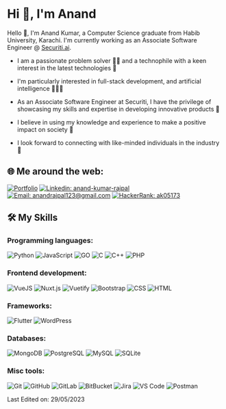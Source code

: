 # Hi 👋, I'm Anand

Hello 👋, I'm Anand Kumar, a Computer Science graduate from Habib University, Karachi. I'm currently working as an Associate Software Engineer @ [Securiti.ai](https://securiti.ai/). 

- I am a passionate problem solver 💪💡 and a technophile with a keen interest in the latest technologies 🚀

- I'm particularly interested in full-stack development, and artificial intelligence 👨‍💻💪 

- As an Associate Software Engineer at Securiti, I have the privilege of showcasing my skills and expertise in developing innovative products 🌟 

- I believe in using my knowledge and experience to make a positive impact on society 🌱

- I look forward to connecting with like-minded individuals in the industry 🤝 

## 🌐 Me around the web:

[![Portfolio](https://img.shields.io/badge/personal--portfolio-blue?style=for-the-badge)](https://anandkumarrajpal.netlify.app) [![Linkedin: anand-kumar-rajpal](https://img.shields.io/badge/anand--kumar--rajpal-blue?style=for-the-badge&logo=linkedin&logoColor=white)](https://www.linkedin.com/in/anand-kumar-rajpal/) [![Email: anandrajpal123@gmail.com](https://img.shields.io/badge/Email-blue?style=for-the-badge&logo=gmail&logoColor=white)](mailto:anandrajpal123@gmail.com) [![HackerRank: ak05173](https://img.shields.io/badge/hackerrank-blue?style=for-the-badge&logo=hackerrank&logoColor=white)](https://www.hackerrank.com/ak05173)

## 🛠️ My Skills

### Programming languages:

![Python](https://img.shields.io/badge/-Python-000?&logo=Python)
![JavaScript](https://img.shields.io/badge/-JavaScript-000?&logo=JavaScript)
![GO](https://img.shields.io/badge/-GO-000?&logo=Go)
![C](https://img.shields.io/badge/-C-000?&logo=c)
![C++](https://img.shields.io/badge/-C++-000?&logo=cplusplus)
![PHP](https://img.shields.io/badge/-PHP-000?&logo=PHP)

### Frontend development:
![VueJS](https://img.shields.io/badge/-VueJS-000?&logo=vuedotjs)
![Nuxt.js](https://img.shields.io/badge/-Nuxt.js-000?&logo=Nuxt.js)
![Vuetify](https://img.shields.io/badge/-Vuetify-000?&logo=vuetify)
![Bootstrap](https://img.shields.io/badge/-Bootstrap-000?&logo=bootstrap)
![CSS](https://img.shields.io/badge/-CSS-000?&logo=CSS3)
![HTML](https://img.shields.io/badge/-HTML-000?&logo=HTML5)

### Frameworks: 
![Flutter](https://img.shields.io/badge/-Flutter-000?&logo=Flutter)
![WordPress](https://img.shields.io/badge/-WordPress-000?&logo=WordPress)

### Databases:
![MongoDB](https://img.shields.io/badge/-MongoDB-000?&logo=MongoDB)
![PostgreSQL](https://img.shields.io/badge/-PostgreSQL-000?&logo=PostgreSQL)
![MySQL](https://img.shields.io/badge/-MySQL-000?&logo=MySQL)
![SQLite](https://img.shields.io/badge/-SQLite-000?&logo=SQLite)

### Misc tools:
![Git](https://img.shields.io/badge/-Git-000?&logo=Git)
![GitHub](https://img.shields.io/badge/-GitHub-000?&logo=GitHub)
![GitLab](https://img.shields.io/badge/-GitLab-000?&logo=GitLab)
![BitBucket](https://img.shields.io/badge/-BitBucket-000?&logo=BitBucket)
![Jira](https://img.shields.io/badge/-Jira-000?&logo=Jira)
![VS Code](https://img.shields.io/badge/-VS%20Code-000?&logo=Visual-Studio-Code)
![Postman](https://img.shields.io/badge/-Postman-000?&logo=Postman)

<!-- ### SRE & DevOps:
![AWS](https://img.shields.io/badge/-AWS-000?&logo=Amazon-AWS)
![Azure](https://img.shields.io/badge/-Azure-000?&logo=Microsoft-Azure)
![Terraform](https://img.shields.io/badge/-Terraform-000?&logo=Terraform)
![Kubernetes](https://img.shields.io/badge/-Kubernetes-000?&logo=Kubernetes)
![Consul](https://img.shields.io/badge/-Consul-000?&logo=Consul)
![Prometheus](https://img.shields.io/badge/-Prometheus-000?&logo=Prometheus)
![Grafana](https://img.shields.io/badge/-Grafana-000?&logo=Grafana)
![Nginx](https://img.shields.io/badge/-Nginx-000?&logo=Nginx)
![Chef](https://img.shields.io/badge/-Chef-000?&logo=Chef)
 -->
Last Edited on: 29/05/2023

<!--
**AnandKumarRajpal/AnandKumarRajpal** is a ✨ _special_ ✨ repository because its `README.md` (this file) appears on your GitHub profile.

Here are some ideas to get you started:

- 🔭 I’m currently working on ...
- 🌱 I’m currently learning ...
- 👯 I’m looking to collaborate on ...
- 🤔 I’m looking for help with ...
- 💬 Ask me about ...
- 📫 How to reach me: ...
- 😄 Pronouns: ...
- ⚡ Fun fact: ...
-->
